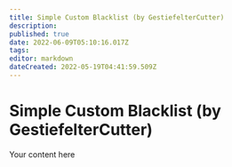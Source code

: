 ```yaml
---
title: Simple Custom Blacklist (by GestiefelterCutter)
description: 
published: true
date: 2022-06-09T05:10:16.017Z
tags: 
editor: markdown
dateCreated: 2022-05-19T04:41:59.509Z
---
```


# Simple Custom Blacklist (by GestiefelterCutter)
Your content here